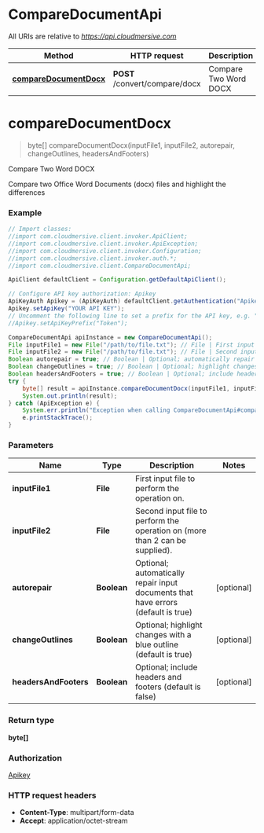 # CompareDocumentApi

All URIs are relative to *https://api.cloudmersive.com*

Method | HTTP request | Description
------------- | ------------- | -------------
[**compareDocumentDocx**](CompareDocumentApi.md#compareDocumentDocx) | **POST** /convert/compare/docx | Compare Two Word DOCX


<a name="compareDocumentDocx"></a>
# **compareDocumentDocx**
> byte[] compareDocumentDocx(inputFile1, inputFile2, autorepair, changeOutlines, headersAndFooters)

Compare Two Word DOCX

Compare two Office Word Documents (docx) files and highlight the differences

### Example
```java
// Import classes:
//import com.cloudmersive.client.invoker.ApiClient;
//import com.cloudmersive.client.invoker.ApiException;
//import com.cloudmersive.client.invoker.Configuration;
//import com.cloudmersive.client.invoker.auth.*;
//import com.cloudmersive.client.CompareDocumentApi;

ApiClient defaultClient = Configuration.getDefaultApiClient();

// Configure API key authorization: Apikey
ApiKeyAuth Apikey = (ApiKeyAuth) defaultClient.getAuthentication("Apikey");
Apikey.setApiKey("YOUR API KEY");
// Uncomment the following line to set a prefix for the API key, e.g. "Token" (defaults to null)
//Apikey.setApiKeyPrefix("Token");

CompareDocumentApi apiInstance = new CompareDocumentApi();
File inputFile1 = new File("/path/to/file.txt"); // File | First input file to perform the operation on.
File inputFile2 = new File("/path/to/file.txt"); // File | Second input file to perform the operation on (more than 2 can be supplied).
Boolean autorepair = true; // Boolean | Optional; automatically repair input documents that have errors (default is true)
Boolean changeOutlines = true; // Boolean | Optional; highlight changes with a blue outline (default is true)
Boolean headersAndFooters = true; // Boolean | Optional; include headers and footers (default is false)
try {
    byte[] result = apiInstance.compareDocumentDocx(inputFile1, inputFile2, autorepair, changeOutlines, headersAndFooters);
    System.out.println(result);
} catch (ApiException e) {
    System.err.println("Exception when calling CompareDocumentApi#compareDocumentDocx");
    e.printStackTrace();
}
```

### Parameters

Name | Type | Description  | Notes
------------- | ------------- | ------------- | -------------
 **inputFile1** | **File**| First input file to perform the operation on. |
 **inputFile2** | **File**| Second input file to perform the operation on (more than 2 can be supplied). |
 **autorepair** | **Boolean**| Optional; automatically repair input documents that have errors (default is true) | [optional]
 **changeOutlines** | **Boolean**| Optional; highlight changes with a blue outline (default is true) | [optional]
 **headersAndFooters** | **Boolean**| Optional; include headers and footers (default is false) | [optional]

### Return type

**byte[]**

### Authorization

[Apikey](../README.md#Apikey)

### HTTP request headers

 - **Content-Type**: multipart/form-data
 - **Accept**: application/octet-stream

